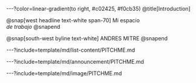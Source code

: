 ---?color=linear-gradient(to right, #c02425, #f0cb35)
@title[Introduction]

@snap[west headline text-white span-70]
Mi espacio<br>*de trabajo*
@snapend

@snap[south-west byline  text-white]
ANDRES MITRE
@snapend


---?include=template/md/list-content/PITCHME.md

---?include=template/md/announcement/PITCHME.md

---?include=template/md/image/PITCHME.md

